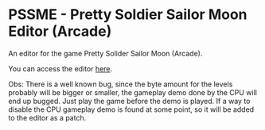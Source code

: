 # PSSME - Pretty Soldier Sailor Moon Editor (Arcade)
An editor for the game Pretty Solider Sailor Moon (Arcade).


You can access the editor [here](https://gamehackfan.github.io/pssme/).


Obs: There is a well known bug, since the byte amount for the levels probably will be bigger or smaller, the gameplay demo done by the CPU will end up bugged. Just play the game before the demo is played. If a way to disable the CPU gameplay demo is found at some point, so it will be added to the editor as a patch.
